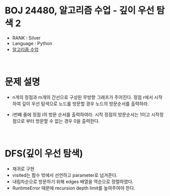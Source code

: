# BOJ 24480, 알고리즘 수업 - 깊이 우선 탐색 2

- RANK : Silver
- Language : Python
- [알고리즘 수업](https://www.acmicpc.net/problem/24480)

<br/>

# 문제 설명

- n개의 정점과 m개의 간선으로 구성된 무방향 그래프가 주어진다. 정점 r에서 시작하여 깊이 우선 탐색으로 노드를 방문할 경우 노드의 방문순서를 출력하라.

- i번째 줄에 정점 i의 방문 순서를 출력하여라. 시작 정점의 방문순서는 1이고 시작정점으로 부터 방문할 수 없는 경우 0을 출력한다.

<br/>

# DFS(깊이 우선 탐색)

- 재귀로 구현
- visited는 함수 밖에서 선언하고 parameter로 넘겨준다.
- 내림차순으로 방문하기 위해 edges 배열을 역순으로 정렬하였다.
- RuntimeError 때문에 recursion depth limit를 높여주여야 한다.
